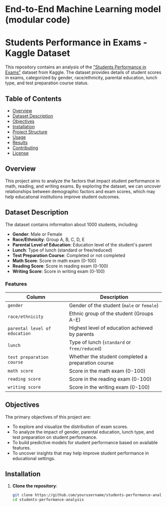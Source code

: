 
# End-to-End Machine Learning model (modular code)
# Students Performance in Exams - Kaggle Dataset

This repository contains an analysis of the ["Students Performance in Exams"](https://www.kaggle.com/datasets/spscientist/students-performance-in-exams/data) dataset from Kaggle. The dataset provides details of student scores in exams, categorized by gender, race/ethnicity, parental education, lunch type, and test preparation course status.

## Table of Contents

- [Overview](#overview)
- [Dataset Description](#dataset-description)
- [Objectives](#objectives)
- [Installation](#installation)
- [Project Structure](#project-structure)
- [Usage](#usage)
- [Results](#results)
- [Contributing](#contributing)
- [License](#license)
  
## Overview

This project aims to analyze the factors that impact student performance in math, reading, and writing exams. By exploring the dataset, we can uncover relationships between demographic factors and exam scores, which may help educational institutions improve student outcomes.

## Dataset Description

The dataset contains information about 1000 students, including:

- **Gender**: Male or Female
- **Race/Ethnicity**: Group A, B, C, D, E
- **Parental Level of Education**: Education level of the student's parent
- **Lunch**: Type of lunch (standard or free/reduced)
- **Test Preparation Course**: Completed or not completed
- **Math Score**: Score in math exam (0-100)
- **Reading Score**: Score in reading exam (0-100)
- **Writing Score**: Score in writing exam (0-100)

### Features

| Column                   | Description                                             |
|---------------------------|---------------------------------------------------------|
| `gender`                  | Gender of the student (`male` or `female`)              |
| `race/ethnicity`          | Ethnic group of the student (Groups A-E)                |
| `parental level of education` | Highest level of education achieved by parents     |
| `lunch`                   | Type of lunch (`standard` or `free/reduced`)            |
| `test preparation course`  | Whether the student completed a preparation course     |
| `math score`              | Score in the math exam (0-100)                          |
| `reading score`           | Score in the reading exam (0-100)                       |
| `writing score`           | Score in the writing exam (0-100)                       |

## Objectives

The primary objectives of this project are:

- To explore and visualize the distribution of exam scores.
- To analyze the impact of gender, parental education, lunch type, and test preparation on student performance.
- To build predictive models for student performance based on available features.
- To uncover insights that may help improve student performance in educational settings.

## Installation

1. **Clone the repository**:
   ```bash
   git clone https://github.com/yourusername/students-performance-analysis.git
   cd students-performance-analysis


